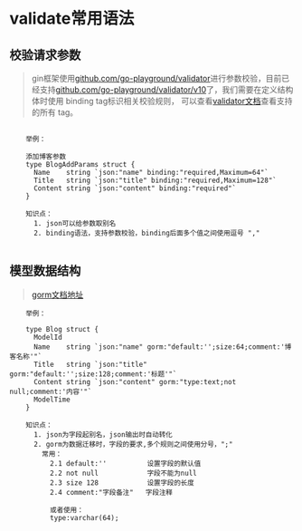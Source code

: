 # validate常用语法


## 校验请求参数

>gin框架使用[github.com/go-playground/validator](github.com/go-playground/validator)进行参数校验，目前已经支持[github.com/go-playground/validator/v10](github.com/go-playground/validator/v10)了，我们需要在定义结构体时使用 binding tag标识相关校验规则，
可以查看[validator文档](https://pkg.go.dev/github.com/go-playground/validator#hdr-Baked_In_Validators_and_Tags)查看支持的所有 tag。

```
    
    举例：
    
    添加博客参数
    type BlogAddParams struct {
      Name    string `json:"name" binding:"required,Maximum=64"`
      Title   string `json:"title" binding:"required,Maximum=128"`
      Content string `json:"content" binding:"required"`
    }
    
    知识点：
      1. json可以给参数取别名
      2. binding语法，支持参数校验，binding后面多个值之间使用逗号 ","
  
```

## 模型数据结构

> [gorm文档地址](https://gorm.io/zh_CN/docs/)
```
    举例：
    
    type Blog struct {
      ModelId
      Name    string `json:"name" gorm:"default:'';size:64;comment:'博客名称'"`
      Title   string `json:"title" gorm:"default:'';size:128;comment:'标题'"`
      Content string `json:"content" gorm:"type:text;not null;comment:'内容'"`
      ModelTime
    }
    
    知识点：
      1. json为字段起别名，json输出时自动转化
      2. gorm为数据迁移时，字段的要求,多个规则之间使用分号，";"
        常用：
          2.1 default:''          设置字段的默认值
          2.2 not null            字段不能为null
          2.3 size 128            设置字段的长度
          2.4 comment:"字段备注"   字段注释
          
          或者使用：
          type:varchar(64);
          
```
